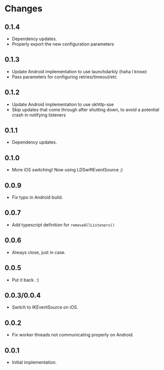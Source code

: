 Changes
=======

0.1.4
-----

* Dependency updates.
* Properly export the new configuration parameters

0.1.3
-----

* Update Android implementation to use launchdarkly (haha I know)
* Pass parameters for configuring retries/timeout/etc

0.1.2
-----

* Update Android implementation to use okhttp-sse
* Skip updates that come through after shutting down, to avoid
  a potential crash in notifying listeners

0.1.1
-----

* Dependency updates.

0.1.0
-----

* More iOS switching! Now using LDSwiftEventSource ;)

0.0.9
-----

* Fix typo in Android build.

0.0.7
-----

* Add typescript definition for `removeAllListeners()`

0.0.6
-----

* Always close, just in case.

0.0.5
-----

* Put it back.  :)

0.0.3/0.0.4
-----------

* Switch to IKEventSource on iOS.

0.0.2
-----

* Fix worker threads not communicating properly on Android.

0.0.1
-----

* Initial implementation.
